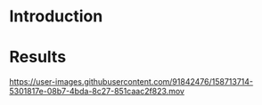 Introduction
============


Results
========
https://user-images.githubusercontent.com/91842476/158713714-5301817e-08b7-4bda-8c27-851caac2f823.mov


